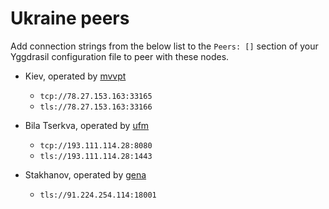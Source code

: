 # Ukraine peers

Add connection strings from the below list to the `Peers: []` section of your
Yggdrasil configuration file to peer with these nodes.

* Kiev, operated by [mvvpt](mvvpt0@bigmir.net)
  * `tcp://78.27.153.163:33165`
  * `tls://78.27.153.163:33166`

* Bila Tserkva, operated by [ufm](ufm@ufm.lol)
  * `tcp://193.111.114.28:8080`
  * `tls://193.111.114.28:1443`

* Stakhanov, operated by [gena](https://t.me/gennadykataev)
  * `tls://91.224.254.114:18001`
